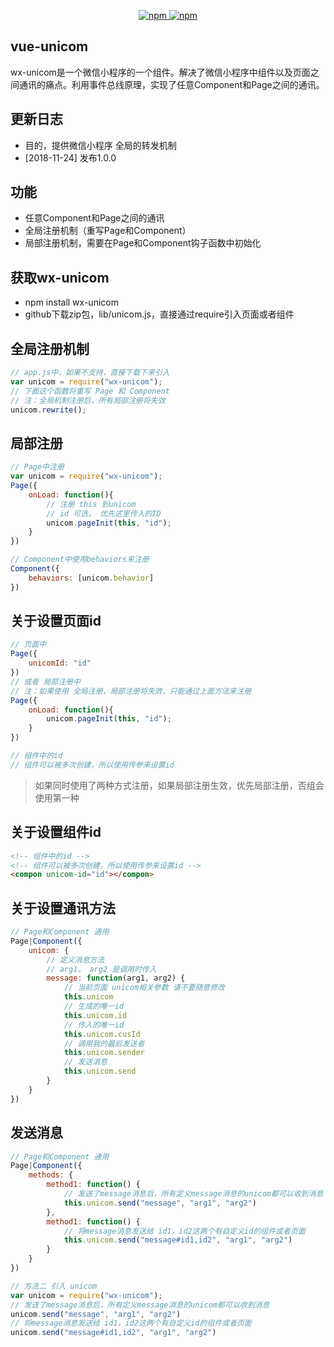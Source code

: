 

<p align="center">
   <a href="https://www.npmjs.com/package/wx-unicom">
   		<img src="https://img.shields.io/npm/v/vue-unicom.svg?style=flat" alt="npm">
   </a>
   <a href="https://www.npmjs.com/package/wx-unicom">
   		<img src="https://img.shields.io/npm/dm/wx-unicom.svg?style=flat" alt="npm">
   </a>
</p>

## vue-unicom

wx-unicom是一个微信小程序的一个组件。解决了微信小程序中组件以及页面之间通讯的痛点。利用事件总线原理，实现了任意Component和Page之间的通讯。


## 更新日志
* 目的，提供微信小程序 全局的转发机制
* [2018-11-24] 发布1.0.0

## 功能

- 任意Component和Page之间的通讯
- 全局注册机制（重写Page和Component）
- 局部注册机制，需要在Page和Component钩子函数中初始化

## 获取wx-unicom
- npm install wx-unicom
- github下载zip包，lib/unicom.js，直接通过require引入页面或者组件

## 全局注册机制
````javascript
// app.js中，如果不支持，直接下载下来引入
var unicom = require("wx-unicom");
// 下面这个函数将重写 Page 和 Component
// 注：全局机制注册后，所有局部注册将失效
unicom.rewrite();
````

## 局部注册
````javascript
// Page中注册
var unicom = require("wx-unicom");
Page({
    onLoad: function(){
        // 注册 this 到unicom
        // id 可选， 优先这里传入的ID
        unicom.pageInit(this, "id");
    }
})

// Component中使用behaviors来注册
Component({
    behaviors: [unicom.behavior]
})
````

## 关于设置页面id
````javascript
// 页面中
Page({
    unicomId: "id"
})
// 或者 局部注册中
// 注：如果使用 全局注册，局部注册将失效，只能通过上面方法来注册
Page({
    onLoad: function(){
        unicom.pageInit(this, "id");
    }
})

// 组件中的id
// 组件可以被多次创建，所以使用传参来设置id

````
> 如果同时使用了两种方式注册，如果局部注册生效，优先局部注册，否组会使用第一种

## 关于设置组件id
````html
<!-- 组件中的id -->
<!-- 组件可以被多次创建，所以使用传参来设置id -->
<compon unicom-id="id"></compon>
````

## 关于设置通讯方法
````javascript
// Page和Component 通用
Page|Component({
    unicom: {
        // 定义消息方法
        // arg1， arg2 是调用时传入
        message: function(arg1, arg2) {
            // 当前页面 unicom相关参数 请不要随意修改
            this.unicom
            // 生成的唯一id
            this.unicom.id
            // 传入的唯一id
            this.unicom.cusId
            // 调用我的最后发送者
            this.unicom.sender
            // 发送消息
            this.unicom.send
        }
    }
})
````


## 发送消息
````javascript
// Page和Component 通用
Page|Component({
    methods: {
        method1: function() {
            // 发送了message消息后，所有定义message消息的unicom都可以收到消息
            this.unicom.send("message", "arg1", "arg2")
        },
        method1: function() {
            // 将message消息发送给 id1，id2这两个有自定义id的组件或者页面
            this.unicom.send("message#id1,id2", "arg1", "arg2")
        }
    }
})

// 方法二 引入 unicom
var unicom = require("wx-unicom");
// 发送了message消息后，所有定义message消息的unicom都可以收到消息
unicom.send("message", "arg1", "arg2")
// 将message消息发送给 id1，id2这两个有自定义id的组件或者页面
unicom.send("message#id1,id2", "arg1", "arg2")
````
